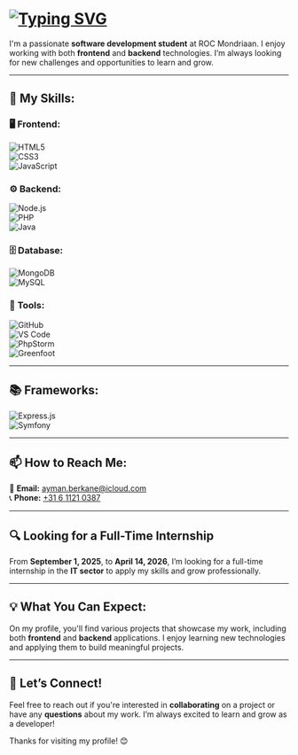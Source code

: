 # [![Typing SVG](https://readme-typing-svg.herokuapp.com?size=34&width=760&height=100&color=FFFFFF&font=pacifico&lines=Hey!+I'm+Ayman+Berkane;Software+Developer+%7C+Problem+Solver;Always+learning+new+tech!&repeat=true&background=000000&vCenter=true&center=true)](https://git.io/typing-svg)

I'm a passionate **software development student** at ROC Mondriaan. I enjoy working with both **frontend** and **backend** technologies. I’m always looking for new challenges and opportunities to learn and grow.  

---

## 🚀 **My Skills:**

### 🖥 **Frontend:**  
![HTML5](https://img.shields.io/badge/HTML5-FFFFFF?style=for-the-badge&logo=html5&logoColor=000000)  
![CSS3](https://img.shields.io/badge/CSS3-FFFFFF?style=for-the-badge&logo=css3&logoColor=000000)  
![JavaScript](https://img.shields.io/badge/JavaScript-FFFFFF?style=for-the-badge&logo=javascript&logoColor=000000)  

### ⚙ **Backend:**  
![Node.js](https://img.shields.io/badge/Node.js-FFFFFF?style=for-the-badge&logo=node.js&logoColor=000000)  
![PHP](https://img.shields.io/badge/PHP-FFFFFF?style=for-the-badge&logo=php&logoColor=000000)  
![Java](https://img.shields.io/badge/Java-FFFFFF?style=for-the-badge&logo=java&logoColor=000000)  

### 🗄 **Database:**  
![MongoDB](https://img.shields.io/badge/MongoDB-FFFFFF?style=for-the-badge&logo=mongodb&logoColor=000000)  
![MySQL](https://img.shields.io/badge/MySQL-FFFFFF?style=for-the-badge&logo=mysql&logoColor=000000)  

### 🔧 **Tools:**  
![GitHub](https://img.shields.io/badge/GitHub-FFFFFF?style=for-the-badge&logo=github&logoColor=000000)  
![VS Code](https://img.shields.io/badge/VS%20Code-FFFFFF?style=for-the-badge&logo=visual-studio-code&logoColor=000000)  
![PhpStorm](https://img.shields.io/badge/PhpStorm-FFFFFF?style=for-the-badge&logo=phpstorm&logoColor=000000)  
![Greenfoot](https://img.shields.io/badge/Greenfoot-FFFFFF?style=for-the-badge&logo=java&logoColor=000000)  

---

## 📚 **Frameworks:**  
![Express.js](https://img.shields.io/badge/Express.js-000000?style=for-the-badge&logo=express&logoColor=white)  
![Symfony](https://img.shields.io/badge/Symfony-000000?style=for-the-badge&logo=symfony&logoColor=white)  

---

## 📫 **How to Reach Me:**  
📧 **Email:** [ayman.berkane@icloud.com](mailto:ayman.berkane@icloud.com)  
📞 **Phone:** [+31 6 1121 0387](tel:+31611210387)  

---

## 🔍 **Looking for a Full-Time Internship**  
From **September 1, 2025**, to **April 14, 2026**, I’m looking for a full-time internship in the **IT sector** to apply my skills and grow professionally.  

---

## 💡 **What You Can Expect:**  
On my profile, you'll find various projects that showcase my work, including both **frontend** and **backend** applications. I enjoy learning new technologies and applying them to build meaningful projects.  

---

## 💬 **Let’s Connect!**  
Feel free to reach out if you're interested in **collaborating** on a project or have any **questions** about my work. I’m always excited to learn and grow as a developer!  

Thanks for visiting my profile! 😊
